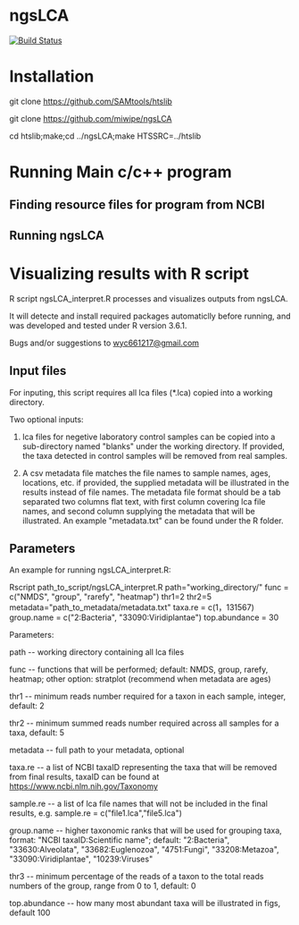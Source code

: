 # ngsLCA
[![Build Status](https://travis-ci.org/miwipe/ngsLCA.svg?branch=master)](https://travis-ci.org/miwipe/ngsLCA)

# Installation
git clone https://github.com/SAMtools/htslib

git clone https://github.com/miwipe/ngsLCA

cd htslib;make;cd ../ngsLCA;make HTSSRC=../htslib

# Running Main c/c++ program
## Finding resource files for program from NCBI
## Running ngsLCA

# Visualizing results with R script

R script ngsLCA_interpret.R processes and visualizes outputs from ngsLCA.

It will detecte and install required packages automaticlly before running, and was developed and tested under R version 3.6.1.

Bugs and/or suggestions to wyc661217@gmail.com

## Input files

For inputing, this script requires all lca files (*.lca) copied into a working directory.

Two optional inputs:

1) lca files for negetive laboratory control samples can be copied into a sub-directory named "blanks" under the working directory. If provided, the taxa detected in control samples will be removed from real samples.

2) A csv metadata file matches the file names to sample names, ages, locations, etc. if provided, the supplied metadata will be illustrated in the results instead of file names. The metadata file format should be a tab separated two columns flat text, with first column covering lca file names, and second column supplying the metadata that will be illustrated. An example "metadata.txt" can be found under the R folder.

## Parameters

An example for running ngsLCA_interpret.R:

Rscript path_to_script/ngsLCA_interpret.R path="working_directory/" func = c("NMDS", "group", "rarefy", "heatmap") thr1=2 thr2=5 metadata="path_to_metadata/metadata.txt" taxa.re = c(1，131567) group.name = c("2:Bacteria", "33090:Viridiplantae") top.abundance = 30

Parameters:

path -- working directory containing all lca files

func -- functions that will be performed; default: NMDS, group, rarefy, heatmap; other option: stratplot (recommend            when metadata are ages) 

thr1 -- minimum reads number required for a taxon in each sample, integer, default: 2

thr2 -- minimum summed reads number required across all samples for a taxa, default: 5
      
metadata -- full path to your metadata, optional

taxa.re -- a list of NCBI taxaID representing the taxa that will be removed from final results, taxaID can be found at https://www.ncbi.nlm.nih.gov/Taxonomy

sample.re -- a list of lca file names that will not be included in the final results, e.g. sample.re = c("file1.lca","file5.lca")

group.name -- higher taxonomic ranks that will be used for grouping taxa, format: "NCBI taxaID:Scientific name"; default: "2:Bacteria", "33630:Alveolata", "33682:Euglenozoa", "4751:Fungi", "33208:Metazoa", "33090:Viridiplantae", "10239:Viruses"

thr3 -- minimum percentage of the reads of a taxon to the total reads numbers of the group, range from 0 to 1, default: 0

top.abundance -- how many most abundant taxa will be illustrated in figs, default 100















